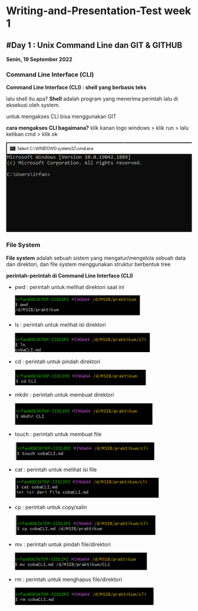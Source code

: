 # Writing-and-Presentation-Test week 1

## #Day 1 : Unix Command Line dan GIT & GITHUB

**Senin, 19 September 2022**

### Command Line Interface (CLI)

**Command Line Interface (CLI) : shell yang berbasis teks**

lalu shell itu apa? **Shell** adalah program yang menerima perintah lalu di eksekusi oleh system.

untuk mengakses CLI bisa menggunakan GIT

**cara mengakses CLI bagaimana?**
klik kanan logo windows > klik run > lalu ketikan cmd > klik ok

![cli](cli/cli.png)

### File System

**File system** adalah sebuah sistem yang mengatur/mengelola sebuah data dan direktori, dan file system menggunakan struktur berbentuk tree

**perintah-perintah di Command Line Interface (CLI)**

- pwd : perintah untuk melihat direktori saat ini

  ![ls](cli/pwd.png)

- ls : perintah untuk melihat isi direktori

  ![ls](cli/ls.png)

- cd : perintah untuk pindah direktori

  ![ls](cli/cd.png)

- mkdir : perintah untuk membuat direktori

  ![ls](cli/mkdir.png)

- touch : perintah untuk membuat file

  ![ls](cli/touch.png)

- cat : perintah untuk melihat isi file

    ![ls](cli/cat.png)

- cp : perintah untuk copy/salin

    ![ls](cli/cp.png)

- mv : perintah untuk pindah file/direktori

    ![ls](cli/mv.png)

- rm : perintah untuk menghapus file/direktori

    ![ls](cli/rm.png)
